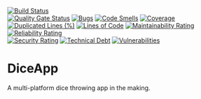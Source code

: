 [![Build Status](https://codefirst.ddns.net/api/badges/alexis.drai/dice_app/status.svg)](https://codefirst.ddns.net/alexis.drai/dice_app)  
[![Quality Gate Status](https://codefirst.ddns.net/sonar/api/project_badges/measure?project=dice_app&metric=alert_status)](https://codefirst.ddns.net/sonar/dashboard?id=dice_app)
[![Bugs](https://codefirst.ddns.net/sonar/api/project_badges/measure?project=dice_app&metric=bugs)](https://codefirst.ddns.net/sonar/dashboard?id=dice_app)
[![Code Smells](https://codefirst.ddns.net/sonar/api/project_badges/measure?project=dice_app&metric=code_smells)](https://codefirst.ddns.net/sonar/dashboard?id=dice_app)
[![Coverage](https://codefirst.ddns.net/sonar/api/project_badges/measure?project=dice_app&metric=coverage)](https://codefirst.ddns.net/sonar/dashboard?id=dice_app)  
[![Duplicated Lines (%)](https://codefirst.ddns.net/sonar/api/project_badges/measure?project=dice_app&metric=duplicated_lines_density)](https://codefirst.ddns.net/sonar/dashboard?id=dice_app)
[![Lines of Code](https://codefirst.ddns.net/sonar/api/project_badges/measure?project=dice_app&metric=ncloc)](https://codefirst.ddns.net/sonar/dashboard?id=dice_app)
[![Maintainability Rating](https://codefirst.ddns.net/sonar/api/project_badges/measure?project=dice_app&metric=sqale_rating)](https://codefirst.ddns.net/sonar/dashboard?id=dice_app)
[![Reliability Rating](https://codefirst.ddns.net/sonar/api/project_badges/measure?project=dice_app&metric=reliability_rating)](https://codefirst.ddns.net/sonar/dashboard?id=dice_app)  
[![Security Rating](https://codefirst.ddns.net/sonar/api/project_badges/measure?project=dice_app&metric=security_rating)](https://codefirst.ddns.net/sonar/dashboard?id=dice_app)
[![Technical Debt](https://codefirst.ddns.net/sonar/api/project_badges/measure?project=dice_app&metric=sqale_index)](https://codefirst.ddns.net/sonar/dashboard?id=dice_app)
[![Vulnerabilities](https://codefirst.ddns.net/sonar/api/project_badges/measure?project=dice_app&metric=vulnerabilities)](https://codefirst.ddns.net/sonar/dashboard?id=dice_app)  

# DiceApp

A multi-platform dice throwing app in the making.